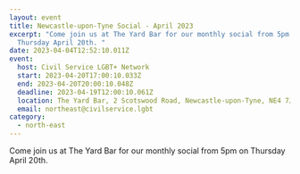 ```yaml
---
layout: event
title: Newcastle-upon-Tyne Social - April 2023
excerpt: "Come join us at The Yard Bar for our monthly social from 5pm on
  Thursday April 20th. "
date: 2023-04-04T12:52:10.011Z
event:
  host: Civil Service LGBT+ Network
  start: 2023-04-20T17:00:10.033Z
  end: 2023-04-20T20:00:10.048Z
  deadline: 2023-04-19T12:00:10.061Z
  location: The Yard Bar, 2 Scotswood Road, Newcastle-upon-Tyne, NE4 7JB (Gay Village)
  email: northeast@civilservice.lgbt
category:
  - north-east
---
```

Come join us at The Yard Bar for our monthly social from 5pm on Thursday April 20th.